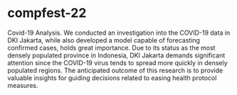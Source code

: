 # compfest-22
Covid-19 Analysis. We conducted an investigation into the COVID-19 data in DKI Jakarta, while also developed a model capable of forecasting confirmed cases, holds great importance. Due to its status as the most densely populated province in Indonesia, DKI Jakarta demands significant attention since the COVID-19 virus tends to spread more quickly in densely populated regions. The anticipated outcome of this research is to provide valuable insights for guiding decisions related to easing health protocol measures.

